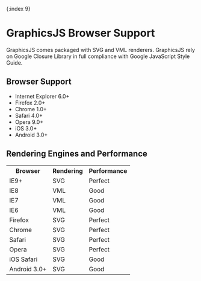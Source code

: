 {:index 9}
# GraphicsJS Browser Support

GraphicsJS comes packaged with SVG and VML renderers. GraphicsJS rely on Google Closure Library in full compliance with Google JavaScript Style Guide. 

## Browser Support

* Internet Explorer 6.0+
* Firefox 2.0+
* Chrome 1.0+
* Safari 4.0+
* Opera 9.0+
* iOS 3.0+
* Android 3.0+

## Rendering Engines and Performance

<table>
<tbody>
<tr><th>Browser</th><th>Rendering</th><th>Performance</th></tr>
<tr><td>IE9+</td><td>SVG</td><td>Perfect</td></tr>
<tr><td>IE8</td><td>VML</td><td>Good</td></tr>
<tr><td>IE7</td><td>VML</td><td>Good</td></tr>
<tr><td>IE6</td><td>VML</td><td>Good</td></tr>
<tr><td>Firefox</td><td>SVG</td><td>Perfect</td></tr>
<tr><td>Chrome</td><td>SVG</td><td>Perfect</td></tr>
<tr><td>Safari</td><td>SVG</td><td>Perfect</td></tr>
<tr><td>Opera</td><td>SVG</td><td>Perfect</td></tr>
<tr><td>iOS Safari</td><td>SVG</td><td>Good</td></tr>
<tr><td>Android 3.0+</td><td>SVG</td><td>Good</td></tr>
</tbody>
</table>